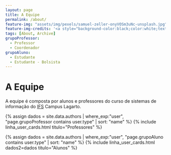```yaml
---
layout: page
title: A Equipe
permalink: /about/
feature-img: "assets/img/pexels/samuel-zeller-onyVOSm3uNc-unsplash.jpg"
feature-img-credits: '<a style="background-color:black;color:white;text-decoration:none;padding:4px 6px;font-family:-apple-system, BlinkMacSystemFont, &quot;San Francisco&quot;, &quot;Helvetica Neue&quot;, Helvetica, Ubuntu, Roboto, Noto, &quot;Segoe UI&quot;, Arial, sans-serif;font-size:12px;font-weight:bold;line-height:1.2;display:inline-block;border-radius:3px" href="https://unsplash.com/@samuelzeller?utm_medium=referral&amp;utm_campaign=photographer-credit&amp;utm_content=creditBadge" target="_blank" rel="noopener noreferrer" title="Download free do whatever you want high-resolution photos from Samuel Zeller"><span style="display:inline-block;padding:2px 3px"><svg xmlns="http://www.w3.org/2000/svg" style="height:12px;width:auto;position:relative;vertical-align:middle;top:-2px;fill:white" viewBox="0 0 32 32"><title>unsplash-logo</title><path d="M10 9V0h12v9H10zm12 5h10v18H0V14h10v9h12v-9z"></path></svg></span><span style="display:inline-block;padding:2px 3px">Samuel Zeller</span></a>'
tags: [About, Archive]
grupoProfessor:
  - Professor
  - Coordenador
grupoAluno:
  - Estudante
  - Estudante - Bolsista
---
```

 
# A Equipe

A equipe é composta por alunos e professores do curso de sistemas de informação do [IFS](https://www.ifs.edu.br/") Campus Lagarto.


{% assign dados = site.data.authors | where_exp:"user",  "page.grupoProfessor contains user.type"  | sort: "name"  %}
{% include linha_user_cards.html  titulo="Professores" %}


{% assign dados = site.data.authors | where_exp:"user",  "page.grupoAluno contains user.type"  | sort: "name"  %}
{% include linha_user_cards.html dados2=dados titulo="Alunos" %}